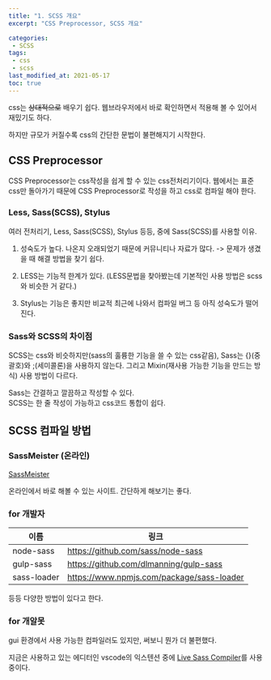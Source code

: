 ```yaml
---
title: "1. SCSS 개요"
excerpt: "CSS Preprocessor, SCSS 개요"

categories:
 - SCSS
tags:
 - css
 - scss
last_modified_at: 2021-05-17
toc: true
---
```


css는 ~~상대적으로~~ 배우기 쉽다. 웹브라우저에서 바로 확인하면서 적용해 볼 수 있어서 재밌기도 하다. 

하지만 규모가 커질수록 css의 간단한 문법이 불편해지기 시작한다.  

## CSS Preprocessor
CSS Preprocessor는 css작성을 쉽게 할 수 있는 css전처리기이다. 웹에서는 표준 css만 돌아가기 때문에 CSS Preprocessor로 작성을 하고 css로 컴파일 해야 한다. 

### Less, Sass(SCSS), Stylus
여러 전처리기, Less, Sass(SCSS), Stylus 등등, 중에 Sass(SCSS)를 사용할 이유. 

  1. 성숙도가 높다. 나온지 오래되었기 때문에 커뮤니티나 자료가 많다. -> 문제가 생겼을 때 해결 방법을 찾기 쉽다. 

  2. LESS는 기능적 한계가 있다. (LESS문법을 찾아봤는데 기본적인 사용 방법은 scss와 비슷한 거 같다.)

  3. Stylus는 기능은 좋지만 비교적 최근에 나와서 컴파일 버그 등 아직 성숙도가 떨어진다. 

### Sass와 SCSS의 차이점
SCSS는 css와 비슷하지만(sass의 훌륭한 기능을 쓸 수 있는 css같음), Sass는 {}(중괄호)와 ;(세미콜론)을 사용하지 않는다.
그리고 Mixin(재사용 가능한 기능을 만드는 방식) 사용 방법이 다르다. 

Sass는 간결하고 깔끔하고 작성할 수 있다.  
SCSS는 한 줄 작성이 가능하고 css코드 통합이 쉽다. 

## SCSS 컴파일 방법
### SassMeister (온라인)
<a href="https://www.sassmeister.com/">SassMeister</a>

온라인에서 바로 해볼 수 있는 사이트. 간단하게 해보기는 좋다.

### for 개발자
| 이름 | 링크 |
| --- | --- |
| node-sass | <a href="https://github.com/sass/node-sass">https://github.com/sass/node-sass</a> |
| gulp-sass | <a href="https://github.com/dlmanning/gulp-sass">https://github.com/dlmanning/gulp-sass</a> |
| sass-loader | <a href="https://www.npmjs.com/package/sass-loader">https://www.npmjs.com/package/sass-loader</a> |



등등 다양한 방법이 있다고 한다. 

### for 개알못
gui 환경에서 사용 가능한 컴파일러도 있지만, 써보니 뭔가 더 불편했다.

지금은 사용하고 있는 에디터인 vscode의 익스텐션 중에 <a href="https://marketplace.visualstudio.com/items?itemName=ritwickdey.live-sass">Live Sass Compiler</a>를 사용중이다. 
